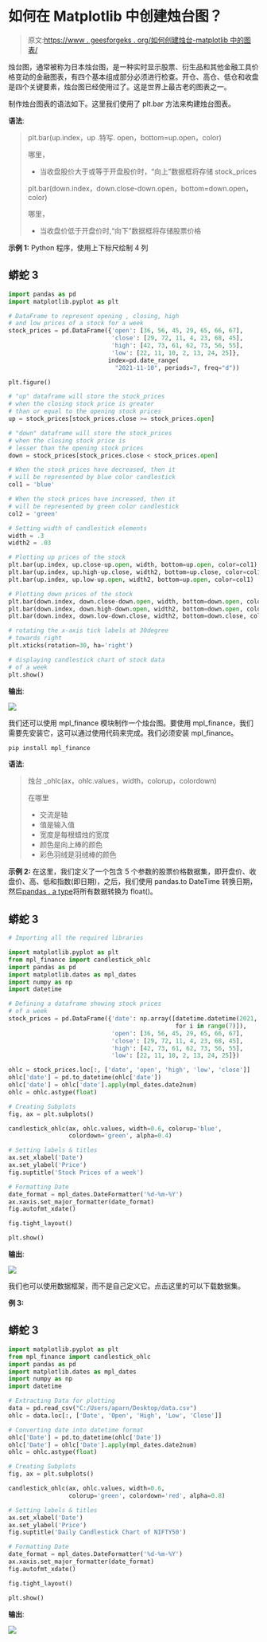 # 如何在 Matplotlib 中创建烛台图？

> 原文:[https://www . geesforgeks . org/如何创建烛台-matplotlib 中的图表/](https://www.geeksforgeeks.org/how-to-create-a-candlestick-chart-in-matplotlib/)

烛台图，通常被称为日本烛台图，是一种实时显示股票、衍生品和其他金融工具价格变动的金融图表，有四个基本组成部分必须进行检查。开仓、高仓、低仓和收盘是四个关键要素，烛台图已经使用过了。这是世界上最古老的图表之一。

制作烛台图表的语法如下。这里我们使用了 plt.bar 方法来构建烛台图表。

**语法**:

> plt.bar(up.index，up .特写. open，bottom=up.open，color)
> 
> 哪里，
> 
> *   当收盘股价大于或等于开盘股价时，“向上”数据框将存储 stock_prices
> 
> plt.bar(down.index，down.close-down.open，bottom=down.open，color)
> 
> 哪里，
> 
> *   当收盘价低于开盘价时,“向下”数据框将存储股票价格

**示例 1:** Python 程序，使用上下标尺绘制 4 列

## 蟒蛇 3

```py
import pandas as pd
import matplotlib.pyplot as plt

# DataFrame to represent opening , closing, high 
# and low prices of a stock for a week
stock_prices = pd.DataFrame({'open': [36, 56, 45, 29, 65, 66, 67],
                             'close': [29, 72, 11, 4, 23, 68, 45],
                             'high': [42, 73, 61, 62, 73, 56, 55],
                             'low': [22, 11, 10, 2, 13, 24, 25]},
                            index=pd.date_range(
                              "2021-11-10", periods=7, freq="d"))

plt.figure()

# "up" dataframe will store the stock_prices 
# when the closing stock price is greater
# than or equal to the opening stock prices
up = stock_prices[stock_prices.close >= stock_prices.open]

# "down" dataframe will store the stock_prices
# when the closing stock price is
# lesser than the opening stock prices
down = stock_prices[stock_prices.close < stock_prices.open]

# When the stock prices have decreased, then it
# will be represented by blue color candlestick
col1 = 'blue'

# When the stock prices have increased, then it 
# will be represented by green color candlestick
col2 = 'green'

# Setting width of candlestick elements
width = .3
width2 = .03

# Plotting up prices of the stock
plt.bar(up.index, up.close-up.open, width, bottom=up.open, color=col1)
plt.bar(up.index, up.high-up.close, width2, bottom=up.close, color=col1)
plt.bar(up.index, up.low-up.open, width2, bottom=up.open, color=col1)

# Plotting down prices of the stock
plt.bar(down.index, down.close-down.open, width, bottom=down.open, color=col2)
plt.bar(down.index, down.high-down.open, width2, bottom=down.open, color=col2)
plt.bar(down.index, down.low-down.close, width2, bottom=down.close, color=col2)

# rotating the x-axis tick labels at 30degree 
# towards right
plt.xticks(rotation=30, ha='right')

# displaying candlestick chart of stock data 
# of a week
plt.show()
```

**输出**:

![](img/d6a7170c07e2d50894980bb316e7e374.png)

我们还可以使用 mpl_finance 模块制作一个烛台图。要使用 mpl_finance，我们需要先安装它，这可以通过使用代码来完成。我们必须安装 mpl_finance。

```py
pip install mpl_finance
```

**语法**:

> 烛台 _ohlc(ax，ohlc.values，width，colorup，colordown)
> 
> 在哪里
> 
> *   交流是轴
> *   值是输入值
> *   宽度是每根蜡烛的宽度
> *   颜色是向上棒的颜色
> *   彩色羽绒是羽绒棒的颜色

**示例 2:** 在这里，我们定义了一个包含 5 个参数的股票价格数据集，即开盘价、收盘价、高、低和指数(即日期)，之后，我们使用 pandas.to DateTime 转换日期，然后[pandas . a type](https://www.geeksforgeeks.org/python-pandas-dataframe-astype/)将所有数据转换为 float()。

## 蟒蛇 3

```py
# Importing all the required libraries

import matplotlib.pyplot as plt
from mpl_finance import candlestick_ohlc
import pandas as pd
import matplotlib.dates as mpl_dates
import numpy as np
import datetime

# Defining a dataframe showing stock prices 
# of a week
stock_prices = pd.DataFrame({'date': np.array([datetime.datetime(2021, 11, i+1)
                                               for i in range(7)]),
                             'open': [36, 56, 45, 29, 65, 66, 67],
                             'close': [29, 72, 11, 4, 23, 68, 45],
                             'high': [42, 73, 61, 62, 73, 56, 55],
                             'low': [22, 11, 10, 2, 13, 24, 25]})

ohlc = stock_prices.loc[:, ['date', 'open', 'high', 'low', 'close']]
ohlc['date'] = pd.to_datetime(ohlc['date'])
ohlc['date'] = ohlc['date'].apply(mpl_dates.date2num)
ohlc = ohlc.astype(float)

# Creating Subplots
fig, ax = plt.subplots()

candlestick_ohlc(ax, ohlc.values, width=0.6, colorup='blue',
                 colordown='green', alpha=0.4)

# Setting labels & titles
ax.set_xlabel('Date')
ax.set_ylabel('Price')
fig.suptitle('Stock Prices of a week')

# Formatting Date
date_format = mpl_dates.DateFormatter('%d-%m-%Y')
ax.xaxis.set_major_formatter(date_format)
fig.autofmt_xdate()

fig.tight_layout()

plt.show()
```

**输出**:

![](img/abeb1ff098c567a4cf4d9084d8764985.png)

我们也可以使用数据框架，而不是自己定义它。点击这里的可以下载数据集。

**例 3:**

## 蟒蛇 3

```py
import matplotlib.pyplot as plt
from mpl_finance import candlestick_ohlc
import pandas as pd
import matplotlib.dates as mpl_dates
import numpy as np
import datetime

# Extracting Data for plotting
data = pd.read_csv("C:/Users/aparn/Desktop/data.csv")
ohlc = data.loc[:, ['Date', 'Open', 'High', 'Low', 'Close']]

# Converting date into datetime format
ohlc['Date'] = pd.to_datetime(ohlc['Date'])
ohlc['Date'] = ohlc['Date'].apply(mpl_dates.date2num)
ohlc = ohlc.astype(float)

# Creating Subplots
fig, ax = plt.subplots()

candlestick_ohlc(ax, ohlc.values, width=0.6,
                 colorup='green', colordown='red', alpha=0.8)

# Setting labels & titles
ax.set_xlabel('Date')
ax.set_ylabel('Price')
fig.suptitle('Daily Candlestick Chart of NIFTY50')

# Formatting Date
date_format = mpl_dates.DateFormatter('%d-%m-%Y')
ax.xaxis.set_major_formatter(date_format)
fig.autofmt_xdate()

fig.tight_layout()

plt.show()
```

**输出**:

![](img/d91fc34b5e87e72b0f271670f99323c6.png)
